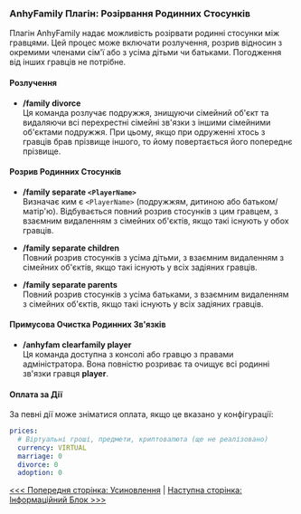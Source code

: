 ### AnhyFamily Плагін: Розірвання Родинних Стосунків

Плагін AnhyFamily надає можливість розірвати родинні стосунки між гравцями. Цей процес може включати розлучення, розрив відносин з окремими членами сім'ї або з усіма дітьми чи батьками. Погодження від інших гравців не потрібне.

#### Розлучення

- **/family divorce**  
  Ця команда розлучає подружжя, знищуючи сімейний об'єкт та видаляючи всі перехрестні сімейні зв'язки з іншими сімейними об'єктами подружжя. При цьому, якщо при одруженні хтось з гравців брав прізвище іншого, то йому повертається його попереднє прізвище.

#### Розрив Родинних Стосунків

- **/family separate `<PlayerName>`**  
  Визначає ким є `<PlayerName>` (подружжям, дитиною або батьком/матір'ю). Відбувається повний розрив стосунків з цим гравцем, з взаємним видаленням з сімейних об'єктів, якщо такі існують у обох гравців.

- **/family separate children**  
  Повний розрив стосунків з усіма дітьми, з взаємним видаленням з сімейних об'єктів, якщо такі існують у всіх задіяних гравців.

- **/family separate parents**  
  Повний розрив стосунків з усіма батьками, з взаємним видаленням з сімейних об'єктів, якщо такі існують у всіх задіяних гравців.

#### Примусова Очистка Родинних Зв'язків

- **/anhyfam clearfamily player**  
  Ця команда доступна з консолі або гравцю з правами адміністратора. Вона повністю розриває та очищує всі родинні зв'язки гравця **player**.

#### Оплата за Дії

За певні дії може зніматися оплата, якщо це вказано у конфігурації:

```yaml
prices:
  # Віртуальні гроші, предмети, криптовалюта (ще не реалізовано)
  currency: VIRTUAL
  marriage: 0
  divorce: 0
  adoption: 0
```

[<<< Попередня сторінка: Усиновлення](adopt.md) | [Наступна сторінка: Інформаційний Блок >>>](info.md)
